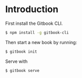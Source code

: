 # Introduction

First install the Gitbook CLI.

```bash
$ npm install -g gitbook-cli
```

Then start a new book by running:

```bash
$ gitbook init
```

Serve with 

```bash
$ gitbook serve
```